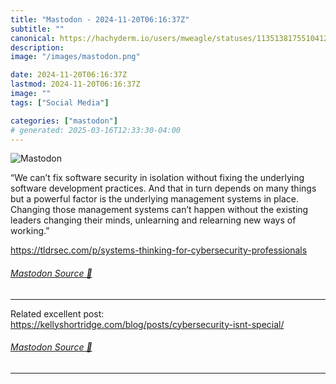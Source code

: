 ```yaml
---
title: "Mastodon - 2024-11-20T06:16:37Z"
subtitle: ""
canonical: https://hachyderm.io/users/mweagle/statuses/113513817551041264
description:
image: "/images/mastodon.png"

date: 2024-11-20T06:16:37Z
lastmod: 2024-11-20T06:16:37Z
image: ""
tags: ["Social Media"]

categories: ["mastodon"]
# generated: 2025-03-16T12:33:30-04:00
---
```

![Mastodon](/images/mastodon.png)

<p>“We can’t fix software security in isolation without fixing the underlying software development practices. And that in turn depends on many things but a powerful factor is the underlying management systems in place. Changing those management systems can’t happen without the existing leaders changing their minds, unlearning and relearning new ways of working.”</p><p><a href="https://tldrsec.com/p/systems-thinking-for-cybersecurity-professionals" target="_blank" rel="nofollow noopener noreferrer" translate="no"><span class="invisible">https://</span><span class="ellipsis">tldrsec.com/p/systems-thinking</span><span class="invisible">-for-cybersecurity-professionals</span></a></p>


###### [Mastodon Source 🐘](https://hachyderm.io/@mweagle/113513817551041264)

___

<p>Related excellent post: <a href="https://kellyshortridge.com/blog/posts/cybersecurity-isnt-special/" target="_blank" rel="nofollow noopener noreferrer" translate="no"><span class="invisible">https://</span><span class="ellipsis">kellyshortridge.com/blog/posts</span><span class="invisible">/cybersecurity-isnt-special/</span></a></p>


###### [Mastodon Source 🐘](https://hachyderm.io/@mweagle/113513832364608248)

___
